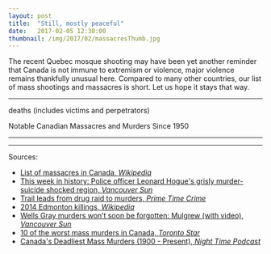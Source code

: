 ```yaml
---
layout: post
title:  "Still, mostly peaceful"
date:   2017-02-05 12:30:00
thumbnail: /img/2017/02/massacresThumb.jpg
---
```


The recent Quebec mosque shooting may have been yet another reminder that Canada is not immune to extremism or violence, major violence remains thankfully unusual here. Compared to many other countries, our list of mass shootings and massacres is short. Let us hope it stays that way.

* * *

<div id="infoBox" class="hidden">
	<p class="infoTitle"><span id="label"></span></p>
	<p class="info"><span class="infoData"><span id="date"></span></span></p>
	<p class="info"><span class="infoData"><span id="location"></span></span></p>
	<p class="info"><span class="infoData"><span id="deaths"></span> deaths (includes victims and perpetrators)</span></p>
</div>

<div class="chartTitle">Notable Canadian Massacres and Murders Since 1950</div>

<div id="map" class="svg-container"></div>

* * *

<div id="chart"></div>

* * *

Sources:

- [List of massacres in Canada, *Wikipedia*](https://en.wikipedia.org/wiki/List_of_massacres_in_Canada)
- [This week in history: Police officer Leonard Hogue's grisly murder-suicide shocked region, *Vancouver Sun*](http://www.vancouversun.com/news/This+week+history+Police+officer+Leonard+Hogue+grisly+murder+suicide+shocked+region/9753959/story.html)
- [Trail leads from drug raid to murders, *Prime Time Crime*](http://www.primetimecrime.com/Recent/Murder/Sun%20Trail%20leads.htm)
- [2014 Edmonton killings, *Wikipedia*](https://en.wikipedia.org/wiki/2014_Edmonton_killings)
- [Wells Gray murders won’t soon be forgotten: Mulgrew (with video), *Vancouver Sun*](http://www.vancouversun.com/news/Wells+Gray+murders+soon+forgotten+Mulgrew+with+video/7262564/story.html)
- [10 of the worst mass murders in Canada, *Toronto Star*](https://www.thestar.com/news/canada/2014/12/30/10_of_the_worst_mass_murders_in_canada.html)
- [Canada's Deadliest Mass Murders (1900 - Present), *Night Time Podcast*](https://www.nighttimepodcast.com/blogmaster/canadas-worst-mass-murders)


<style>{% include 2017/02/massacres.css %}</style>

<script src="https://d3js.org/d3.v4.min.js"></script>
<script src="https://d3js.org/topojson.v2.min.js"></script>
<script src="https://d3js.org/queue.v1.min.js"></script>
<script src="https://d3js.org/d3-scale-chromatic.v1.min.js"></script>
<script src="https://d3js.org/d3-ease.v1.min.js"></script>
<script>{% include 2017/02/massacres.js %}</script>